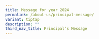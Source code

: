 ```yaml
---
title: Message for year 2024
permalink: /about-us/principal-message/
variant: tiptap
description: ""
third_nav_title: Principal’s Message
---
```

